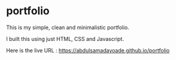 # portfolio
 This is my simple, clean and minimalistic portfolio.

 I built this using just HTML, CSS and Javascript.

 Here is the live URL : https://abdulsamadayoade.github.io/portfolio
